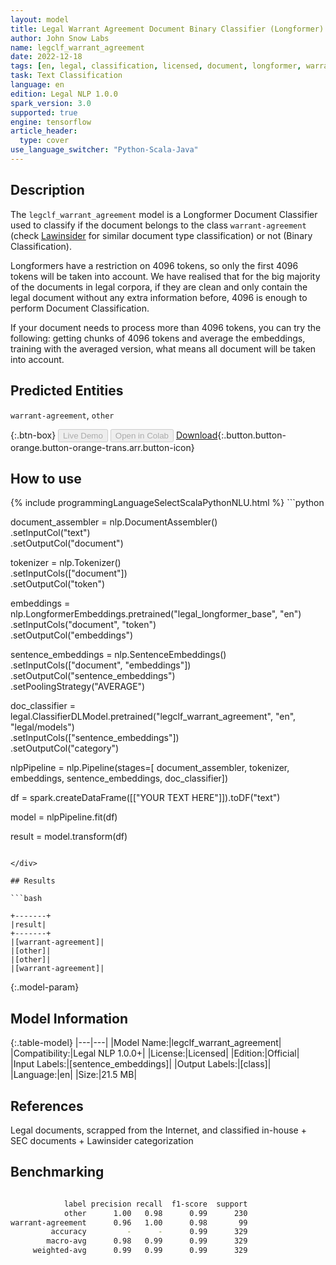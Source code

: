 ```yaml
---
layout: model
title: Legal Warrant Agreement Document Binary Classifier (Longformer)
author: John Snow Labs
name: legclf_warrant_agreement
date: 2022-12-18
tags: [en, legal, classification, licensed, document, longformer, warrant, agreement, tensorflow]
task: Text Classification
language: en
edition: Legal NLP 1.0.0
spark_version: 3.0
supported: true
engine: tensorflow
article_header:
  type: cover
use_language_switcher: "Python-Scala-Java"
---
```


## Description

The `legclf_warrant_agreement` model is a Longformer Document Classifier used to classify if the document belongs to the class `warrant-agreement` (check [Lawinsider](https://www.lawinsider.com/tags) for similar document type classification) or not (Binary Classification).

Longformers have a restriction on 4096 tokens, so only the first 4096 tokens will be taken into account. We have realised that for the big majority of the documents in legal corpora, if they are clean and only contain the legal document without any extra information before, 4096 is enough to perform Document Classification.

If your document needs to process more than 4096 tokens, you can try the following: getting chunks of 4096 tokens and average the embeddings, training with the averaged version, what means all document will be taken into account.

## Predicted Entities

`warrant-agreement`, `other`

{:.btn-box}
<button class="button button-orange" disabled>Live Demo</button>
<button class="button button-orange" disabled>Open in Colab</button>
[Download](https://s3.amazonaws.com/auxdata.johnsnowlabs.com/legal/models/legclf_warrant_agreement_en_1.0.0_3.0_1671393665185.zip){:.button.button-orange.button-orange-trans.arr.button-icon}

## How to use



<div class="tabs-box" markdown="1">
{% include programmingLanguageSelectScalaPythonNLU.html %}
```python

document_assembler = nlp.DocumentAssembler()\
    .setInputCol("text")\
    .setOutputCol("document")

tokenizer = nlp.Tokenizer()\
     .setInputCols(["document"])\
     .setOutputCol("token")

embeddings = nlp.LongformerEmbeddings.pretrained("legal_longformer_base", "en")\
      .setInputCols("document", "token")\
      .setOutputCol("embeddings")

sentence_embeddings = nlp.SentenceEmbeddings()\
    .setInputCols(["document", "embeddings"])\
    .setOutputCol("sentence_embeddings")\
    .setPoolingStrategy("AVERAGE")

doc_classifier = legal.ClassifierDLModel.pretrained("legclf_warrant_agreement", "en", "legal/models")\
    .setInputCols(["sentence_embeddings"])\
    .setOutputCol("category")

nlpPipeline = nlp.Pipeline(stages=[
    document_assembler,
    tokenizer,
    embeddings,
    sentence_embeddings,
    doc_classifier])

df = spark.createDataFrame([["YOUR TEXT HERE"]]).toDF("text")

model = nlpPipeline.fit(df)

result = model.transform(df)

```

</div>

## Results

```bash

+-------+
|result|
+-------+
|[warrant-agreement]|
|[other]|
|[other]|
|[warrant-agreement]|

```

{:.model-param}
## Model Information

{:.table-model}
|---|---|
|Model Name:|legclf_warrant_agreement|
|Compatibility:|Legal NLP 1.0.0+|
|License:|Licensed|
|Edition:|Official|
|Input Labels:|[sentence_embeddings]|
|Output Labels:|[class]|
|Language:|en|
|Size:|21.5 MB|

## References

Legal documents, scrapped from the Internet, and classified in-house + SEC documents + Lawinsider categorization

## Benchmarking

```bash

            label precision recall  f1-score  support
            other      1.00   0.98      0.99      230
warrant-agreement      0.96   1.00      0.98       99
         accuracy         -      -      0.99      329
        macro-avg      0.98   0.99      0.99      329
     weighted-avg      0.99   0.99      0.99      329

```